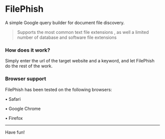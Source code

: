 # FilePhish
A simple Google query builder for document file discovery.

> Supports the most common text file extensions , as well a limited number of database and software file extensions  

### How does it work?
Simply enter the url of the target website and a keyword, and let FilePhish do the rest of the work. 

### Browser support
FilePhish has been tested on the following browsers:

• Safari

• Google Chrome

• Firefox

- - - -
Have fun!
